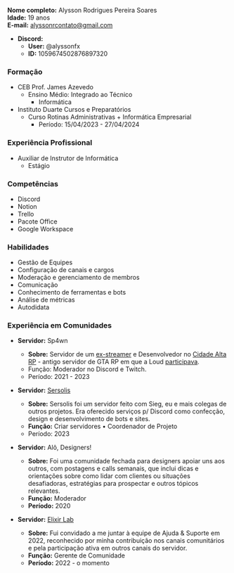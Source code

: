 **Nome completo:** Alysson Rodrigues Pereira Soares
<br>**Idade:** 19 anos
<br>**E-mail:** [alyssonrcontato@gmail.com](mailto:alyssonrcontato@gmail.com)
- **Discord:**
  - **User:** @alyssonfx
  - **ID:** 1059674502876897320

### Formação
- CEB Prof. James Azevedo
  - Ensino Médio: Integrado ao Técnico
    - Informática
- Instituto Duarte Cursos e Preparatórios
  - Curso Rotinas Administrativas + Informática Empresarial
    - Período: 15/04/2023 - 27/04/2024

### Experiência Profissional
- Auxiliar de Instrutor de Informática
  - Estágio

### Competências
- Discord
- Notion
- Trello
- Pacote Office
- Google Workspace

### Habilidades
- Gestão de Equipes
- Configuração de canais e cargos
- Moderação e gerenciamento de membros
- Comunicação
- Conhecimento de ferramentas e bots
- Análise de métricas
- Autodidata


### Experiência em Comunidades
- **Servidor:** Sp4wn
  - **Sobre:** Servidor de um [ex-streamer](https://tiktok.com/@thsp4wn) e Desenvolvedor no [Cidade Alta RP](https://cidadealtarp.com) - antigo servidor de GTA RP em que a Loud [participava](https://ge.globo.com/esports/noticia/gta-5-rp-tudo-sobre-o-servidor-cidade-alta-da-loud.ghtml).
  - Função: Moderador no Discord e Twitch.
  - Período: 2021 - 2023

- **Servidor:** [Sersolis](https://sersolis.netlify.app)
  - **Sobre:** Sersolis foi um servidor feito com Sieg, eu e mais colegas de outros projetos. Era oferecido serviços p/ Discord como confecção, design e desenvolvimento de bots e sites.
  - **Função:** Criar servidores • Coordenador de Projeto
  - Período: 2023


- **Servidor:** Alô, Designers!
  - **Sobre:** Foi uma comunidade fechada para designers apoiar uns aos outros, com postagens e calls semanais, que inclui dicas e orientações sobre como lidar com clientes ou situações desafiadoras, estratégias para prospectar e outros tópicos relevantes.
  - **Função:** Moderador
  - **Período:** 2020

- **Servidor:** [Elixir Lab](https://discord.gg/elixirlab)
  - **Sobre:** Fui convidado a me juntar à equipe de Ajuda & Suporte em 2022, reconhecido por minha contribuição nos canais comunitários e pela participação ativa em outros canais do servidor.
  - **Função:** Gerente de Comunidade
  - **Período:** 2022 - o momento
